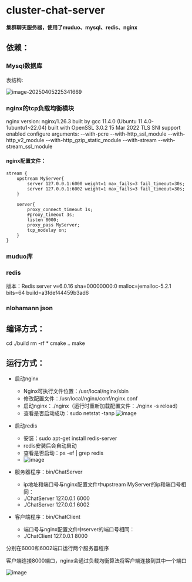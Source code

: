 # cluster-chat-server
**集群聊天服务器，使用了muduo、mysql、redis、nginx**

## 依赖：

### Mysql数据库

表结构:

![image-20250405225341669](https://github.com/user-attachments/assets/35df1395-f545-48be-9372-af77d12b9f24)


### nginx的tcp负载均衡模块

nginx version: nginx/1.26.3
built by gcc 11.4.0 (Ubuntu 11.4.0-1ubuntu1~22.04) 
built with OpenSSL 3.0.2 15 Mar 2022
TLS SNI support enabled
configure arguments: --with-pcre --with-http_ssl_module --with-http_v2_module --with-http_gzip_static_module --with-stream --with-stream_ssl_module

#### nginx配置文件：

```
stream {
    upstream MyServer{
        server 127.0.0.1:6000 weight=1 max_fails=3 fail_timeout=30s;
        server 127.0.0.1:6002 weight=1 max_fails=3 fail_timeout=30s;
    }

    server{
        proxy_connect_timeout 1s;
        #proxy_timeout 3s;
        listen 8000;
        proxy_pass MyServer;
        tcp_nodelay on;
    }
}
```



### muduo库



### redis

版本：Redis server v=6.0.16 sha=00000000:0 malloc=jemalloc-5.2.1 bits=64 build=a3fdef44459b3ad6

### nlohamann json





## 编译方式：

cd ./build
rm -rf *
cmake ..
make

## 运行方式：

- 启动nginx
  - Nginx可执行文件位置：/usr/local/nginx/sbin
  - 修改配置文件：/usr/local/nginx/conf/nginx.conf
  - 启动nginx：./nginx（运行时重新加载配置文件：./nginx -s reload）
  - 查看是否启动成功：sudo netstat -tanp
![image](https://github.com/user-attachments/assets/1c682b3a-0fa7-480e-ab12-23582c177713)


- 启动redis
  - 安装：sudo apt-get install redis-server  
  - redis安装后会自动启动
  - 查看是否启动：ps -ef | grep redis
  - ![image](https://github.com/user-attachments/assets/10d3e8f9-32c0-43a9-a6b6-94eddcdd106b)




- 服务器程序：bin/ChatServer
  - ip地址和端口号与nginx配置文件中upstream MyServer的ip和端口号相同：
  - ./ChatServer 127.0.0.1 6000
  - ./ChatServer 127.0.0.1 6002

- 客户端程序：bin/ChatClient
  - 端口号与nginx配置文件中server的端口号相同：
  - ./ChatClient 127.0.0.1 8000

分别在6000和6002端口运行两个服务器程序

客户端连接8000端口，nginx会通过负载均衡算法将客户端连接到其中一个端口

![image](https://github.com/user-attachments/assets/8d14ab24-ea49-4ff9-b2f4-3bc71553e1c6)
